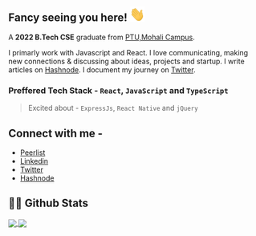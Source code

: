 ## Fancy seeing you here!  <img src="https://raw.githubusercontent.com/tushartiwari7/tushartiwari7/main/wave.gif" width="30px">

A **2022 B.Tech CSE** graduate from [PTU,Mohali Campus](https://mohali.ptu.ac.in/). 

I primarly work with Javascript and React. I love communicating, making new connections & discussing about ideas, projects and startup. I write articles on [Hashnode](https://blog.tusharcodes.tech). I document my journey on [Twitter](https://twitter.com/tushartiwarii).

### Preffered Tech Stack - `React`, `JavaScript` and `TypeScript`
>  Excited about - `ExpressJs`, `React Native` and `jQuery` 

## Connect with me -
- [Peerlist](https://peerlist.io/tushartiwari)
- [Linkedin](https://linkedin.com/in/tushartiwari0172)
- [Twitter](https://twitter.com/tushartiwarii)
- [Hashnode](https://hashnode.com/@tushartiwari)

## 👨‍💻 Github Stats
<a href="#">
  <img align="center" width="49%" src="https://github-readme-stats.vercel.app/api?username=tushartiwari7&count_private=true&show_icons=true&include_all_commits=true&theme=tokyonight" />
</a>
<a href="#">
  <img align="center" width="49%" src="https://github-readme-streak-stats.herokuapp.com/?user=tushartiwari7&theme=tokyonight" />
</a>
